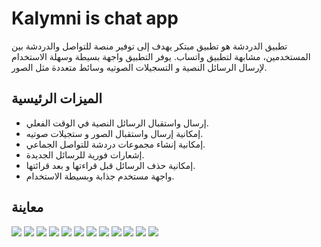 # Kalymni is chat app

تطبيق الدردشة هو تطبيق مبتكر يهدف إلى توفير منصة للتواصل والدردشة بين المستخدمين، مشابهة لتطبيق واتساب. يوفر التطبيق واجهة بسيطة وسهلة الاستخدام لإرسال الرسائل النصية و التسجيلات الصوتيه وسائط متعددة مثل الصور.

## الميزات الرئيسية

- إرسال واستقبال الرسائل النصية في الوقت الفعلي.
- إمكانية إرسال واستقبال الصور و ستجيلات صوتيه.
- إمكانية إنشاء مجموعات دردشة للتواصل الجماعي.
- إشعارات فورية للرسائل الجديدة.
- إمكانية حذف الرسائل قبل قراءتها و بعد قرائتها.
- واجهة مستخدم جذابة وبسيطة الاستخدام.

## معاينة

![](https://github.com/SaifAllahGharib/Kalymni_Chat_App/assets/125888125/dfe3f4d7-e57f-483c-bae9-e2a84e343371)
![](https://github.com/SaifAllahGharib/Kalymni_Chat_App/assets/125888125/8fac9452-eb2e-4b70-a168-9aa9bc90a723)
![](https://github.com/SaifAllahGharib/Kalymni_Chat_App/assets/125888125/1abbb6b0-da43-42dd-a8e3-cb83b99441c6)
![](https://github.com/SaifAllahGharib/Kalymni_Chat_App/assets/125888125/1d3fe305-2e93-4210-9dc3-93f9561c0270)
![](https://github.com/SaifAllahGharib/Kalymni_Chat_App/assets/125888125/8575d044-1a76-4795-b47e-a768598540a3)
![](https://github.com/SaifAllahGharib/Kalymni_Chat_App/assets/125888125/36e32ff2-3dd7-4459-b8d1-1e30060e81a2)
![](https://github.com/SaifAllahGharib/Kalymni_Chat_App/assets/125888125/08c1b4ec-af40-466b-91ca-d7ddcc4ac9f0)
![](https://github.com/SaifAllahGharib/Kalymni_Chat_App/assets/125888125/3cb0f5a2-3a80-4194-8d63-b40ef52a9fca)
![](https://github.com/SaifAllahGharib/Kalymni_Chat_App/assets/125888125/99e526e1-0551-4d7a-9ada-4e45d8e283e9)
![](https://github.com/SaifAllahGharib/Kalymni_Chat_App/assets/125888125/490bdf77-7024-4887-ab60-583c03b1d44f)
![](https://github.com/SaifAllahGharib/Kalymni_Chat_App/assets/125888125/1f6b6349-320c-4bba-93c9-385530807097)
![](https://github.com/SaifAllahGharib/Kalymni_Chat_App/assets/125888125/c95eb0f7-8cfd-4b14-989a-19d621a98330)
